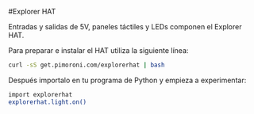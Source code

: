 <!--
---
name: Explorer HAT
class: board
type: todas
formfactor: HAT
manufacturer: Pimoroni
description: Una placa completa, con luz, entradas, entradas táctiles y salidas.
url: http://shop.pimoroni.com/products/explorer-hat
github: https://github.com/pimoroni/explorer-hat
buy: http://shop.pimoroni.com/products/explorer-hat
image: 'explorer-hat.png'
pincount: 40
eeprom: yes
pin:
  '7':
    name: LED 1
    mode: salida
    active: alto (encendido)
  '11':
    name: LED 2
    mode: salida
    active: alto (encendido)
  '13':
    name: LED 3
    mode: salida
    active: alto (encendido)
  '15':
    name: Entrada 2
    mode: entrada
    active: alto (encendido)
  '16':
    name: Entrada 1
    mode: entrada
    active: alto (encendido)
  '18':
    name: Entrada 3
    mode: entrada
    active: alto (encendido)
  '22':
    name: Entrada 4
    mode: entrada
    active: alto (encendido)
  '29':
    name: LED 4
    mode: salida
    active: alto (encendido)
  '31':
    name: Salida 1
    mode: salida
    active: alto (encendido)
  '32':
    name: Salida 2
    mode: salida
    active: alto (encendido)
  '33':
    name: Salida 3
    mode: salida
    active: alto (encendido)
  '36':
    name: Salida 4
    mode: salida
    active: alto (encendido)
-->
#Explorer HAT

Entradas y salidas de 5V, paneles táctiles y LEDs componen el Explorer HAT.

Para preparar e instalar el HAT utiliza la siguiente línea:

```bash
curl -sS get.pimoroni.com/explorerhat | bash
```

Después importalo en tu programa de Python y empieza a experimentar:

```bash
import explorerhat
explorerhat.light.on()
```
